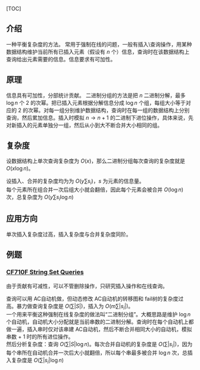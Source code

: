 [TOC]

## 介绍

一种平衡复杂度的方法。
常用于强制在线的问题，一般有插入\查询操作，用某种数据结构维护当前所有已插入元素（假设有 $n$ 个）信息，查询时在该数据结构上查询给出元素需要的信息。信息要求有可加性。

## 原理

信息具有可加性，分部统计贡献。
二进制分组的方法是把 $n$ 二进制分解，最多 $\log n$ 个 $2$ 的次幂。把已插入元素根据分解信息分成 $\log n$ 个组，每组大小等于对应的 $2$ 的次幂。对每一组分别维护数据结构，查询时在每一组的数据结构上分别查询，然后累加信息。插入时模拟 $n \to n + 1$ 的二进制下进位操作，具体来说，先对新插入的元素单独分一组，然后从小到大不断合并大小相同的组。


## 复杂度

设数据结构上单次查询复杂度为 $O(x)$，那么二进制分组每次查询的复杂度就是 $O(x\log n)$。

设插入、合并的复杂度均为为 $O(y\sum {s_i})$，$s$ 为元素的信息量。  
每个元素所在组合并一次后组大小就会翻倍，因此每个元素会被合并 $O(\log n)$ 次，总复杂度为 $O(y\sum {s_i} \log n)$

## 应用方向

单次插入复杂度过高，插入复杂度与合并复杂度同阶。

## 例题

### [CF710F String Set Queries](https://www.luogu.com.cn/problem/CF710F)

由于贡献有可减性，可以不管删除操作，只研究插入操作和在线查询。

查询可以用 AC自动机做，但动态修改 AC自动机的转移图和 fail树的复杂度过高。暴力做查询复杂度是 $O(\sum|S|)$，插入为 $O(m\sum {|s_i|})$。  
一个用来平衡这种强制在线复杂度的做法叫“二进制分组”。大概思路是维护 $\log n$ 个自动机，自动机大小分配就是当前串数的二进制分解。查询时在每个自动机上都做一遍，插入串时仅对该串建 AC自动机，然后不断合并相同大小的自动机，模拟串数 + 1 时的所有进位操作。  
然后分析复杂度：查询 $O(\sum|S| \log n)$。每次合并自动机的复杂度是 $O(\sum {|s_i|})$，因为每个串所在自动机合并一次后大小就翻倍，所以每个串最多被合并 $\log n$ 次，总插入复杂度是 $O(\sum {|s_i|} \log n)$